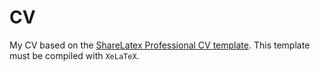 # CV
My CV based on the [ShareLatex Professional CV template](https://www.sharelatex.com/templates/cv-or-resume/professional-cv). This template must be compiled with `XeLaTeX`.
